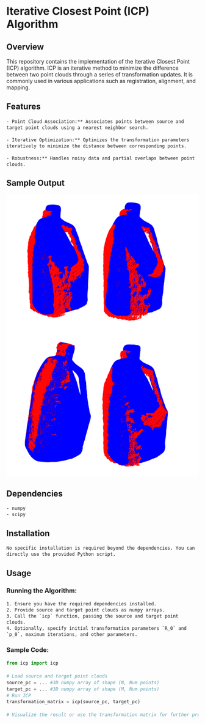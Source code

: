 # Iterative Closest Point (ICP) Algorithm

## Overview

This repository contains the implementation of the Iterative Closest Point (ICP) algorithm. ICP is an iterative method to minimize the difference between two point clouds through a series of transformation updates. It is commonly used in various applications such as registration, alignment, and mapping.

## Features

    - Point Cloud Association:** Associates points between source and target point clouds using a nearest neighbor search.
    
    - Iterative Optimization:** Optimizes the transformation parameters iteratively to minimize the distance between corresponding points.
   
    - Robustness:** Handles noisy data and partial overlaps between point clouds.
  
## Sample Output

![](./output.png)

## Dependencies

    - numpy
    - scipy

## Installation

    No specific installation is required beyond the dependencies. You can directly use the provided Python script.

## Usage

### Running the Algorithm:

    1. Ensure you have the required dependencies installed.
    2. Provide source and target point clouds as numpy arrays.
    3. Call the `icp` function, passing the source and target point clouds.
    4. Optionally, specify initial transformation parameters `R_0` and `p_0`, maximum iterations, and other parameters.

### Sample Code:

```python
from icp import icp

# Load source and target point clouds
source_pc = ... #3D numpy array of shape (N, Num points)
target_pc = ... #3D numpy array of shape (M, Num points)
# Run ICP
transformation_matrix = icp(source_pc, target_pc)

# Visualize the result or use the transformation matrix for further processing